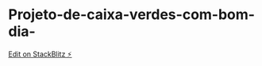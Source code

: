 # Projeto-de-caixa-verdes-com-bom-dia-

[Edit on StackBlitz ⚡️](https://stackblitz.com/edit/web-platform-pryprb)